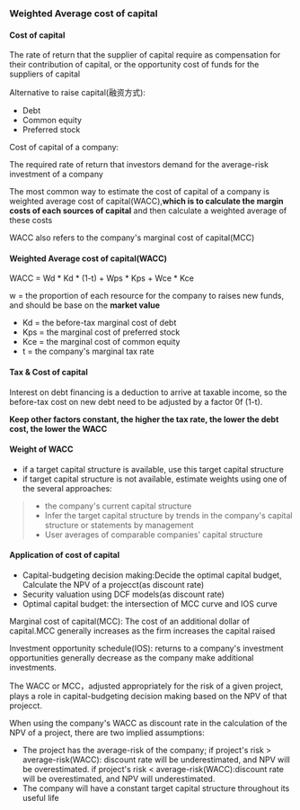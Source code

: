 ### Weighted Average cost of capital

#### Cost of capital

The rate of return that the supplier of capital require as compensation for their contribution of capital, or the opportunity cost of funds for the suppliers of capital

Alternative to raise capital(融资方式):
- Debt
- Common equity
- Preferred stock

Cost of capital of a company:

The required rate of return that investors demand for the average-risk investment of a company

The most common way to estimate the cost of capital of a company is weighted average cost of capital(WACC),**which is to calculate the margin costs of each sources of capital** and then calculate a weighted average of these costs

WACC also refers to the company's marginal cost of capital(MCC)

#### Weighted Average cost of capital(WACC)

WACC = Wd * Kd * (1-t) + Wps * Kps + Wce * Kce

w = the proportion of each resource for the company to raises new funds, and should be base on the **market value**

- Kd = the before-tax marginal cost of debt
- Kps = the marginal cost of preferred stock
- Kce = the marginal cost of common equity
- t = the company's marginal tax rate

#### Tax & Cost of capital

Interest on debt financing is a deduction to arrive at taxable income, so the before-tax cost on new debt need to be adjusted by  a factor 0f (1-t).

**Keep other factors constant, the higher the tax rate, the lower the debt cost, the lower the WACC**

#### Weight of WACC

- if a target capital structure is available, use this target capital structure
- if target capital structure is not available, estimate weights using one of the several approaches:

> - the company's current capital structure
> - Infer the target capital structure by trends in the company's capital structure or statements by management
> - User averages of comparable companies' capital structure

#### Application of cost of capital

- Capital-budgeting decision making:Decide the optimal capital budget, Calculate the NPV of a projecct(as discount rate)
- Security valuation using DCF models(as discount rate)
- Optimal capital budget: the intersection of MCC curve and IOS curve

Marginal cost of capital(MCC): The cost of an additional dollar of capital.MCC generally increases as the firm increases the capital raised

Investment opportunity schedule(IOS): returns to a company's investment opportunities generally decrease as the company make additional investments.

The WACC or MCC，adjusted appropriately for the risk of a given project, plays a role in capital-budgeting decision making based on the NPV of that projecct.

When using the company's WACC as discount rate in the calculation of the NPV of a project, there are two implied assumptions:
- The project has the average-risk of the company; if project's risk > average-risk(WACC): discount rate will be underestimated, and NPV will be overestimated. if project's risk < average-risk(WACC):discount rate will be overestimated, and NPV will underestimated.
- The company will have a constant target capital structure throughout its useful life

